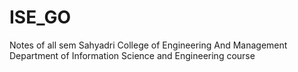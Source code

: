 # ISE_GO
Notes of all sem Sahyadri College of Engineering And Management Department of Information Science and Engineering course 
